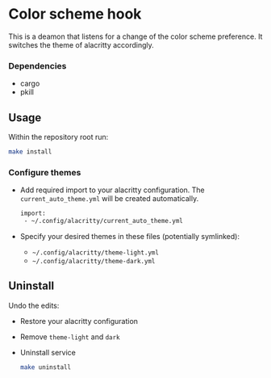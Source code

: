 # Color scheme hook

This is a deamon that listens for a change of the color scheme preference.
It switches the theme of alacritty accordingly.

### Dependencies

* cargo
* pkill


## Usage

Within the repository root run:

```bash
make install
```

### Configure themes

* Add required import to your alacritty configuration. The `current_auto_theme.yml` will
be created automatically.

  ```bash
  import:
   - ~/.config/alacritty/current_auto_theme.yml
  ```

* Specify your desired themes in these files (potentially symlinked):
  * `~/.config/alacritty/theme-light.yml`
  * `~/.config/alacritty/theme-dark.yml`


## Uninstall

Undo the edits:
* Restore your alacritty configuration
* Remove `theme-light` and `dark`
* Uninstall service

  ```bash
  make uninstall
  ```
